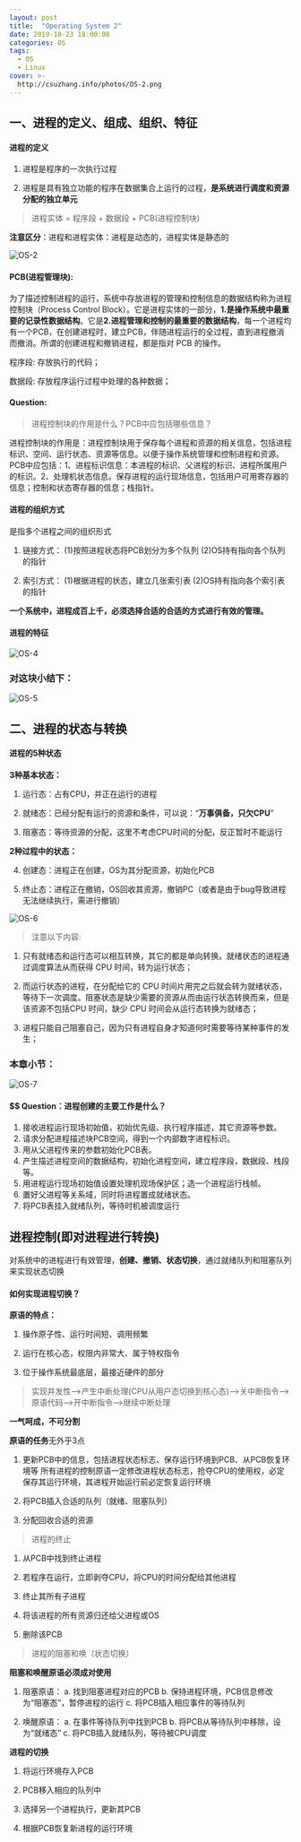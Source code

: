 ```yaml
---
layout: post
title:  "Operating System 2"
date: 2019-10-23 18:00:00
categories: OS
tags: 
  - OS 
  - Linux
cover: >-
  http://csuzhang.info/photos/OS-2.png
---
```



## 一、进程的定义、组成、组织、特征

#### 进程的定义

1. 进程是程序的一次执行过程

2. 进程是具有独立功能的程序在数据集合上运行的过程，**是系统进行调度和资源分配的独立单元**

> 进程实体 = 程序段 + 数据段 + PCB(进程控制块)

**注意区分**：进程和进程实体：进程是动态的，进程实体是静态的

![OS-2](http://csuzhang.info/photos/OS-2.png)







#### PCB(进程管理块):

为了描述控制进程的运行，系统中存放进程的管理和控制信息的数据结构称为进程控制块（Process Control Block）。它是进程实体的一部分，**1.是操作系统中最重要的记录性数据结构**。它是**2.进程管理和控制的最重要的数据结构**，每一个进程均有一个PCB，在创建进程时，建立PCB，伴随进程运行的全过程，直到进程撤消而撤消。所谓的创建进程和撤销进程，都是指对 PCB 的操作。

程序段: 存放执行的代码；

数据段: 存放程序运行过程中处理的各种数据；

#### Question: 

> 进程控制块的作用是什么？PCB中应包括哪些信息？

进程控制块的作用是：进程控制块用于保存每个进程和资源的相关信息，包括进程标识、空间、运行状态、资源等信息。以便于操作系统管理和控制进程和资源。
PCB中应包括：1、进程标识信息：本进程的标识、父进程的标识、进程所属用户的标识。2、处理机状态信息。保存进程的运行现场信息，包括用户可用寄存器的信息；控制和状态寄存器的信息；栈指针。

#### 进程的组织方式

是指多个进程之间的组织形式

1. 链接方式：
(1)按照进程状态将PCB划分为多个队列
(2)OS持有指向各个队列的指针

2. 索引方式：
(1)根据进程的状态，建立几张索引表
(2)OS持有指向各个索引表的指针

**一个系统中，进程成百上千，必须选择合适的合适的方式进行有效的管理。**

#### 进程的特征

![OS-4](http://csuzhang.info/photos/OS-4.png)

### 对这块小结下：

![OS-5](http://csuzhang.info/photos/OS-5.png)

## 二、进程的状态与转换

#### 进程的5种状态

**3种基本状态：**

1. 运行态：占有CPU，并正在运行的进程

2. 就绪态：已经分配有运行的资源和条件，可以说：“**万事俱备，只欠CPU**”

3. 阻塞态：等待资源的分配，这里不考虑CPU时间的分配，反正暂时不能运行

**2种过程中的状态：**

4. 创建态：进程正在创建，OS为其分配资源，初始化PCB

5. 终止态：进程正在撤销，OS回收其资源，撤销PC（或者是由于bug导致进程无法继续执行，需进行撤销）

![OS-6](http://csuzhang.info/photos/OS-6.png)

> 注意以下内容:

1. 只有就绪态和运行态可以相互转换，其它的都是单向转换。就绪状态的进程通过调度算法从而获得 CPU 时间，转为运行状态；

2. 而运行状态的进程，在分配给它的 CPU 时间片用完之后就会转为就绪状态，等待下一次调度。阻塞状态是缺少需要的资源从而由运行状态转换而来，但是该资源不包括CPU 时间，缺少 CPU 时间会从运行态转换为就绪态；

3. 进程只能自己阻塞自己，因为只有进程自身才知道何时需要等待某种事件的发生；

### 本章小节：

![OS-7](http://csuzhang.info/photos/OS-7.png)

#### $$ Question：进程创建的主要工作是什么？

1. 接收进程运行现场初始值，初始优先级、执行程序描述，其它资源等参数。
2. 请求分配进程描述块PCB空间，得到一个内部数字进程标识。 
3. 用从父进程传来的参数初始化PCB表。
4. 产生描述进程空间的数据结构，初始化进程空间，建立程序段，数据段、栈段等。
5. 用进程运行现场初始值设置处理机现场保护区；造一个进程运行栈帧。
6. 置好父进程等关系域，同时将进程置成就绪状态。 
7. 将PCB表挂入就绪队列，等待时机被调度运行

## 进程控制(即对进程进行转换)

对系统中的进程进行有效管理，**创建、撤销、状态切换**，通过就绪队列和阻塞队列来实现状态切换

#### 如何实现进程切换？

**原语的特点：**

1. 操作原子性、运行时间短、调用频繁

2. 运行在核心态，权限内非常大、属于特权指令

3. 位于操作系统最底层，最接近硬件的部分

> 实现并发性-->产生中断处理(CPU从用户态切换到核心态)-->关中断指令-->原语代码-->开中断指令-->继续中断处理

**一气呵成，不可分割**

**原语的任务**无外乎3点

1. 更新PCB中的信息，包括进程状态标志、保存运行环境到PCB、从PCB恢复环境等
所有进程的控制原语一定修改进程状态标志，抢夺CPU的使用权，必定保存其运行环境，其进程开始运行前必定恢复运行环境

2. 将PCB插入合适的队列（就绪、阻塞队列）

3. 分配回收合适的资源

> 进程的终止

1. 从PCB中找到终止进程

2. 若程序在运行，立即剥夺CPU，将CPU的时间分配给其他进程

3. 终止其所有子进程

4. 将该进程的所有资源归还给父进程或OS

5. 删除该PCB

> 进程的阻塞和唤（状态切换）

**阻塞和唤醒原语必须成对使用**

1. 阻塞原语：
a. 找到阻塞进程对应的PCB
b. 保持进程环境，PCB信息修改为“阻塞态”，暂停进程的运行
c. 将PCB插入相应事件的等待队列

2. 唤醒原语：
a. 在事件等待队列中找到PCB
b. 将PCB从等待队列中移除，设为“就绪态”
c. 将PCB插入就绪队列，等待被CPU调度

**进程的切换**

1. 将运行环境存入PCB

2. PCB移入相应的队列中

3. 选择另一个进程执行，更新其PCB

4. 根据PCB恢复新进程的运行环境


